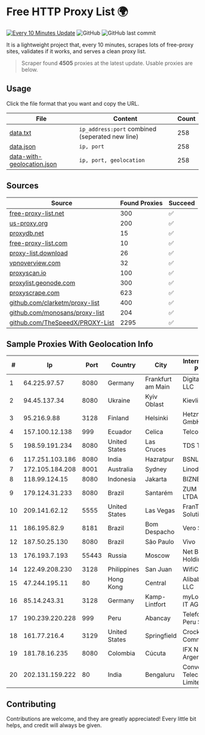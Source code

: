 
# Free HTTP Proxy List 🌍

[![Every 10 Minutes Update](https://github.com/mertguvencli/http-proxy-list/actions/workflows/main.yml/badge.svg?branch=main)](https://github.com/mertguvencli/http-proxy-list/actions/workflows/main.yml)
![GitHub](https://img.shields.io/github/license/mertguvencli/http-proxy-list)
![GitHub last commit](https://img.shields.io/github/last-commit/mertguvencli/http-proxy-list)

It is a lightweight project that, every 10 minutes, scrapes lots of free-proxy sites, validates if it works, and serves a clean proxy list.


> Scraper found **4505** proxies at the latest update. Usable proxies are below.

## Usage

Click the file format that you want and copy the URL.


|File|Content|Count|
|----|-------|-----|
|[data.txt](https://raw.githubusercontent.com/mertguvencli/http-proxy-list/main/proxy-list/data.txt)|`ip_address:port` combined (seperated new line)|258|
|[data.json](https://raw.githubusercontent.com/mertguvencli/http-proxy-list/main/proxy-list/data.json)|`ip, port`|258|
|[data-with-geolocation.json](https://raw.githubusercontent.com/mertguvencli/http-proxy-list/main/proxy-list/data-with-geolocation.json)|`ip, port, geolocation`|258|

## Sources

|Source|Found Proxies|Succeed|
|------|-------------|-------|
|[free-proxy-list.net](https://free-proxy-list.net)|300|✅|
|[us-proxy.org](https://www.us-proxy.org)|200|✅|
|[proxydb.net](http://proxydb.net)|15|✅|
|[free-proxy-list.com](https://free-proxy-list.com/?page=&port=&type%5B%5D=http&type%5B%5D=https&up_time=0&search=Search)|10|✅|
|[proxy-list.download](https://www.proxy-list.download/HTTP)|26|✅|
|[vpnoverview.com](https://vpnoverview.com/privacy/anonymous-browsing/free-proxy-servers)|32|✅|
|[proxyscan.io](https://www.proxyscan.io)|100|✅|
|[proxylist.geonode.com](https://proxylist.geonode.com/api/proxy-list?limit=300&page=1&sort_by=lastChecked&sort_type=desc&protocols=http,https)|300|✅|
|[proxyscrape.com](https://api.proxyscrape.com/v2/?request=displayproxies&protocol=http&timeout=10000&country=all&ssl=all&anonymity=all)|623|✅|
|[github.com/clarketm/proxy-list](https://raw.githubusercontent.com/clarketm/proxy-list/master/proxy-list-raw.txt)|400|✅|
|[github.com/monosans/proxy-list](https://raw.githubusercontent.com/monosans/proxy-list/main/proxies/http.txt)|204|✅|
|[github.com/TheSpeedX/PROXY-List](https://raw.githubusercontent.com/TheSpeedX/PROXY-List/master/http.txt)|2295|✅|


## Sample Proxies With Geolocation Info

|#|Ip|Port|Country|City|Internet Service Provider|
|-|--|----|-------|----|-------------------------|
|1|64.225.97.57|8080|Germany|Frankfurt am Main|DigitalOcean, LLC|
|2|94.45.137.34|8080|Ukraine|Kyiv Oblast|Kievline LLC|
|3|95.216.9.88|3128|Finland|Helsinki|Hetzner Online GmbH|
|4|157.100.12.138|999|Ecuador|Celica|Telconet S.A|
|5|198.59.191.234|8080|United States|Las Cruces|TDS TELECOM|
|6|117.251.103.186|8080|India|Hazratpur|BSNL Internet|
|7|172.105.184.208|8001|Australia|Sydney|Linode, LLC|
|8|118.99.124.15|8080|Indonesia|Jakarta|BIZNET|
|9|179.124.31.233|8080|Brazil|Santarém|ZUM TELECOM LTDA- ME|
|10|209.141.62.12|5555|United States|Las Vegas|FranTech Solutions|
|11|186.195.82.9|8181|Brazil|Bom Despacho|Vero S.A|
|12|187.50.25.130|8080|Brazil|São Paulo|Vivo|
|13|176.193.7.193|55443|Russia|Moscow|Net By Net Holding LLC|
|14|122.49.208.230|3128|Philippines|San Juan|WifiCity, Inc|
|15|47.244.195.11|80|Hong Kong|Central|Alibaba.com LLC|
|16|85.14.243.31|3128|Germany|Kamp-Lintfort|myLoc managed IT AG|
|17|190.239.220.228|999|Peru|Abancay|Telefonica del Peru S.A.A.|
|18|161.77.216.4|3129|United States|Springfield|Crocker Communications|
|19|181.78.16.235|8080|Colombia|Cúcuta|IFX Networks Argentina S.R.L|
|20|202.131.159.222|80|India|Bengaluru|Convergent Telecom Private Limited|



## Contributing

Contributions are welcome, and they are greatly appreciated! Every
little bit helps, and credit will always be given.

